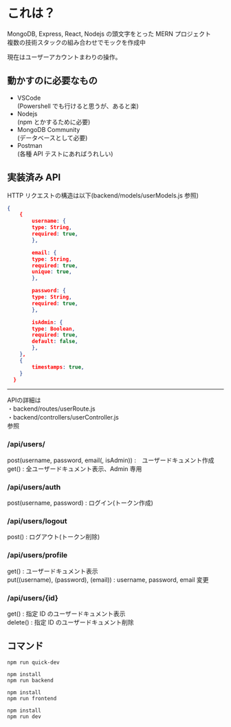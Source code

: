 # これは？

MongoDB, Express, React, Nodejs の頭文字をとった MERN プロジェクト  
複数の技術スタックの組み合わせでモックを作成中

現在はユーザーアカウントまわりの操作。

## 動かすのに必要なもの

- VSCode  
  (Powershell でも行けると思うが、あると楽)
- Nodejs  
  (npm とかするために必要)
- MongoDB Community  
  (データベースとして必要)
- Postman  
  (各種 API テストにあればうれしい)

## 実装済み API

HTTP リクエストの構造は以下(backend/models/userModels.js 参照)

```json
{
    {
        username: {
        type: String,
        required: true,
        },

        email: {
        type: String,
        required: true,
        unique: true,
        },

        password: {
        type: String,
        required: true,
        },

        isAdmin: {
        type: Boolean,
        required: true,
        default: false,
        },
    },
    {
        timestamps: true,
    }
  }
```

<hr>  
  
APIの詳細は  
・backend/routes/userRoute.js  
・backend/controllers/userController.js  
参照  
  
### /api/users/  
post(username, password, email(, isAdmin)) :　ユーザードキュメント作成  
get() : 全ユーザードキュメント表示、Admin 専用

### /api/users/auth

post(username, password) : ログイン(トークン作成)

### /api/users/logout

post() : ログアウト(トークン削除)

### /api/users/profile

get() : ユーザードキュメント表示  
put((username), (password), (email)) : username, password, email 変更

### /api/users/{id}

get() : 指定 ID のユーザードキュメント表示  
delete() : 指定 ID のユーザードキュメント削除

## コマンド

```
npm run quick-dev
```

```
npm install
npm run backend
```

```
npm install
npm run frontend
```

```
npm install
npm run dev
```
